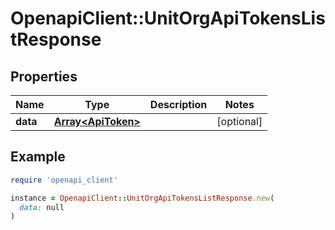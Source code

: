 # OpenapiClient::UnitOrgApiTokensListResponse

## Properties

| Name | Type | Description | Notes |
| ---- | ---- | ----------- | ----- |
| **data** | [**Array&lt;ApiToken&gt;**](ApiToken.md) |  | [optional] |

## Example

```ruby
require 'openapi_client'

instance = OpenapiClient::UnitOrgApiTokensListResponse.new(
  data: null
)
```

